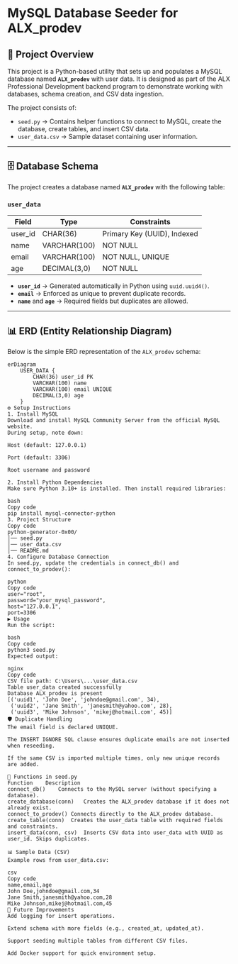 # MySQL Database Seeder for ALX_prodev

## 📌 Project Overview
This project is a Python-based utility that sets up and populates a MySQL database named **`ALX_prodev`** with user data. It is designed as part of the ALX Professional Development backend program to demonstrate working with databases, schema creation, and CSV data ingestion.

The project consists of:
- `seed.py` → Contains helper functions to connect to MySQL, create the database, create tables, and insert CSV data.  
- `user_data.csv` → Sample dataset containing user information.  

---

## 🗄️ Database Schema

The project creates a database named **`ALX_prodev`** with the following table:

### `user_data`
| Field     | Type         | Constraints                    |
|-----------|--------------|--------------------------------|
| user_id   | CHAR(36)     | Primary Key (UUID), Indexed    |
| name      | VARCHAR(100) | NOT NULL                       |
| email     | VARCHAR(100) | NOT NULL, UNIQUE               |
| age       | DECIMAL(3,0) | NOT NULL                       |

- **`user_id`** → Generated automatically in Python using `uuid.uuid4()`.  
- **`email`** → Enforced as unique to prevent duplicate records.  
- **`name`** and **`age`** → Required fields but duplicates are allowed.  

---

## 📊 ERD (Entity Relationship Diagram)

Below is the simple ERD representation of the `ALX_prodev` schema:

```mermaid
erDiagram
    USER_DATA {
        CHAR(36) user_id PK
        VARCHAR(100) name
        VARCHAR(100) email UNIQUE
        DECIMAL(3,0) age
    }
⚙️ Setup Instructions
1. Install MySQL
Download and install MySQL Community Server from the official MySQL website.
During setup, note down:

Host (default: 127.0.0.1)

Port (default: 3306)

Root username and password

2. Install Python Dependencies
Make sure Python 3.10+ is installed. Then install required libraries:

bash
Copy code
pip install mysql-connector-python
3. Project Structure
Copy code
python-generator-0x00/
│── seed.py
│── user_data.csv
│── README.md
4. Configure Database Connection
In seed.py, update the credentials in connect_db() and connect_to_prodev():

python
Copy code
user="root",
password="your_mysql_password",
host="127.0.0.1",
port=3306
▶️ Usage
Run the script:

bash
Copy code
python3 seed.py
Expected output:

nginx
Copy code
CSV file path: C:\Users\...\user_data.csv
Table user_data created successfully
Database ALX_prodev is present
[('uuid1', 'John Doe', 'johndoe@gmail.com', 34),
 ('uuid2', 'Jane Smith', 'janesmith@yahoo.com', 28),
 ('uuid3', 'Mike Johnson', 'mikej@hotmail.com', 45)]
🛡️ Duplicate Handling
The email field is declared UNIQUE.

The INSERT IGNORE SQL clause ensures duplicate emails are not inserted when reseeding.

If the same CSV is imported multiple times, only new unique records are added.

📂 Functions in seed.py
Function	Description
connect_db()	Connects to the MySQL server (without specifying a database).
create_database(conn)	Creates the ALX_prodev database if it does not already exist.
connect_to_prodev()	Connects directly to the ALX_prodev database.
create_table(conn)	Creates the user_data table with required fields and constraints.
insert_data(conn, csv)	Inserts CSV data into user_data with UUID as user_id. Skips duplicates.

📊 Sample Data (CSV)
Example rows from user_data.csv:

csv
Copy code
name,email,age
John Doe,johndoe@gmail.com,34
Jane Smith,janesmith@yahoo.com,28
Mike Johnson,mikej@hotmail.com,45
🚀 Future Improvements
Add logging for insert operations.

Extend schema with more fields (e.g., created_at, updated_at).

Support seeding multiple tables from different CSV files.

Add Docker support for quick environment setup.

